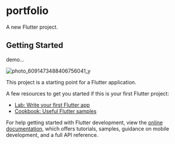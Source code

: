 # portfolio

A new Flutter project.

## Getting Started

demo...

![photo_6091473488406756041_y](https://github.com/user-attachments/assets/1ff732f3-2adb-4fe2-96c7-b71cf8bc1a36)



This project is a starting point for a Flutter application.

A few resources to get you started if this is your first Flutter project:

- [Lab: Write your first Flutter app](https://docs.flutter.dev/get-started/codelab)
- [Cookbook: Useful Flutter samples](https://docs.flutter.dev/cookbook)

For help getting started with Flutter development, view the
[online documentation](https://docs.flutter.dev/), which offers tutorials,
samples, guidance on mobile development, and a full API reference.
